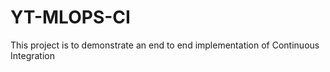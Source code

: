 # YT-MLOPS-CI
This project is to demonstrate an end to end implementation of Continuous Integration
